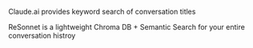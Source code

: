 Claude.ai provides keyword search of conversation titles

ReSonnet is a lightweight Chroma DB + Semantic Search for your entire conversation histroy